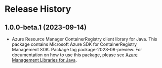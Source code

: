 # Release History

## 1.0.0-beta.1 (2023-09-14)

- Azure Resource Manager ContainerRegistry client library for Java. This package contains Microsoft Azure SDK for ContainerRegistry Management SDK.  Package tag package-2023-08-preview. For documentation on how to use this package, please see [Azure Management Libraries for Java](https://aka.ms/azsdk/java/mgmt).
